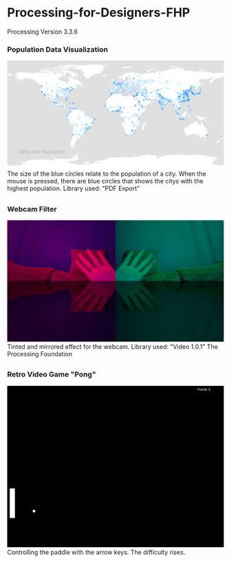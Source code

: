 # Processing-for-Designers-FHP
Processing Version 3.3.6

### Population Data Visualization
<img src="https://github.com/Tee994/Processing-for-Designers-FHP/blob/master/map_cities_population.PNG?raw=true" width="750"/>
The size of the blue circles relate to the population of a city.
When the mouse is pressed, there are blue circles that shows the citys with the highest population.
Library used: "PDF Export"

##

### Webcam Filter
<img src="https://github.com/Tee994/Processing-for-Designers-FHP/blob/master/Webcam-Filter.PNG?raw=true" width="750"/>
Tinted and mirrored effect for the webcam.
Library used: "Video 1.0.1" The Processing Foundation

##

### Retro Video Game "Pong"
<img src="https://github.com/Tee994/Processing-for-Designers-FHP/blob/master/Ping.PNG?raw=true" width="750"/>
Controlling the paddle with the arrow keys. The difficulty rises.

